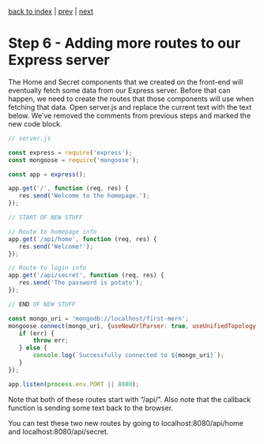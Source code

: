 [back to index](/README.md) | [prev](/docs/5.md) | [next](/docs/7.md)

# Step 6 - Adding more routes to our Express server

The Home and Secret components that we created on the front-end will eventually fetch some data from our Express server. Before that can happen, we need to create the routes that those components will use when fetching that data. Open server.js and replace the current text with the text below. We've removed the comments from previous steps and marked the new code block.

```js
// server.js

const express = require('express');
const mongoose = require('mongoose');

const app = express();

app.get('/', function (req, res) {
   res.send('Welcome to the homepage.');
});

// START OF NEW STUFF

// Route to homepage info
app.get('/api/home', function (req, res) {
   res.send('Welcome!');
});

// Route to login info
app.get('/api/secret', function (req, res) {
   res.send('The password is potato');
});

// END OF NEW STUFF

const mongo_uri = 'mongodb://localhost/first-mern';
mongoose.connect(mongo_uri, {useNewUrlParser: true, useUnifiedTopology: true}, function (err) {
   if (err) {
       throw err;
   } else {
       console.log(`Successfully connected to ${mongo_uri}`);
   }
});

app.listen(process.env.PORT || 8080);
```
Note that both of these routes start with “/api/”. Also note that the callback function is sending some text back to the browser.

You can test these two new routes by going to localhost:8080/api/home and localhost:8080/api/secret.
